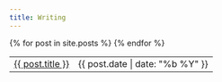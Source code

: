 ```yaml
---
title: Writing
---
```


<table>
  {% for post in site.posts %}
    <tr>
      <td><a href="{{ post.url | prepend: site.baseurl }}">{{ post.title }}</a></td>
      <td class="subtle">{{ post.date | date: "%b %Y" }}</td>
    </tr>
  {% endfor %}
</table>
